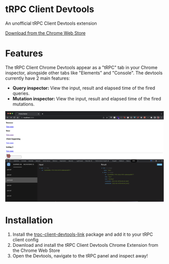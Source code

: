 # tRPC Client Devtools

An unofficial tRPC Client Devtools extension

[Download from the Chrome Web Store]()

# Features

The tRPC Client Chrome Devtools appear as a "tRPC" tab in your Chrome inspector, alongside other tabs like "Elements" and "Console". The devtools currently have 2 main features:

- **Query inspector:** View the input, result and elapsed time of the fired queries.
- **Mutation inspector:** View the input, result and elapsed time of the fired mutations.

![tRPC Client Devtools Chrome Extension](./assets/trpc-client-devtools.png)

# Installation

1. Install the [trpc-client-devtools-link]() package and add it to your tRPC client config
2. Download and install the tRPC Client Devtools Chrome Extension from the Chrome Web Store
3. Open the Devtools, navigate to the tRPC panel and inspect away!

